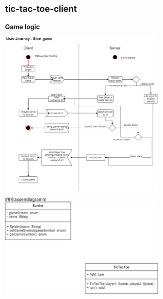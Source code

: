 # tic-tac-toe-client
## Game logic
![alt text](doc/user_journey.drawio.png)

##Klassendiagramm
![alt text](doc/TicTacToe-Klassendiagramm.png) 